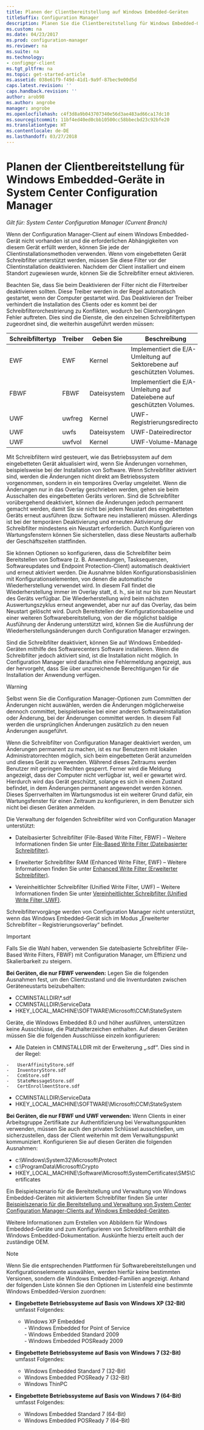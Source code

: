 ```yaml
---
title: Planen der Clientbereitstellung auf Windows Embedded-Geräten
titleSuffix: Configuration Manager
description: Planen Sie die Clientbereitstellung für Windows Embedded-Geräte in System Center Configuration Manager
ms.custom: na
ms.date: 04/23/2017
ms.prod: configuration-manager
ms.reviewer: na
ms.suite: na
ms.technology:
- configmgr-client
ms.tgt_pltfrm: na
ms.topic: get-started-article
ms.assetid: 038e61f9-f49d-41d1-9a9f-87bec9e00d5d
caps.latest.revision: ''
caps.handback.revision: ''
author: arob98
ms.author: angrobe
manager: angrobe
ms.openlocfilehash: c4f3d8a9b043707340e56d3ae483ad66ca17dc10
ms.sourcegitcommit: 11bf4ed40ed0cbb10500cc58bbecbd23c92bfe20
ms.translationtype: HT
ms.contentlocale: de-DE
ms.lasthandoff: 03/27/2018
---
```

# <a name="planning-for-client-deployment-to-windows-embedded-devices-in-system-center-configuration-manager"></a>Planen der Clientbereitstellung für Windows Embedded-Geräte in System Center Configuration Manager

*Gilt für: System Center Configuration Manager (Current Branch)*

<a name="BKMK_DeployClientEmbedded"></a> Wenn der Configuration Manager-Client auf einem Windows Embedded-Gerät nicht vorhanden ist und die erforderlichen Abhängigkeiten von diesem Gerät erfüllt werden, können Sie jede der Clientinstallationsmethoden verwenden. Wenn vom eingebetteten Gerät Schreibfilter unterstützt werden, müssen Sie diese Filter vor der Clientinstallation deaktivieren. Nachdem der Client installiert und einem Standort zugewiesen wurde, können Sie die Schreibfilter erneut aktivieren.  

 Beachten Sie, dass Sie beim Deaktivieren der Filter nicht die Filtertreiber deaktivieren sollten. Diese Treiber werden in der Regel automatisch gestartet, wenn der Computer gestartet wird. Das Deaktivieren der Treiber verhindert die Installation des Clients oder es kommt bei der Schreibfilterorchestrierung zu Konflikten, wodurch bei Clientvorgängen Fehler auftreten. Dies sind die Dienste, die den einzelnen Schreibfiltertypen zugeordnet sind, die weiterhin ausgeführt werden müssen:  

|Schreibfiltertyp|Treiber|Geben Sie|Beschreibung|  
|-----------------------|------------|----------|-----------------|  
|EWF|EWF|Kernel|Implementiert die E/A-Umleitung auf Sektorebene auf geschützten Volumes.|  
|FBWF|FBWF|Dateisystem|Implementiert die E/A-Umleitung auf Dateiebene auf geschützten Volumes.|  
|UWF|uwfreg|Kernel|UWF-Registrierungsredirector|  
|UWF|uwfs|Dateisystem|UWF-Dateiredirector|  
|UWF|uwfvol|Kernel|UWF-Volume-Manager|  

 Mit Schreibfiltern wird gesteuert, wie das Betriebssystem auf dem eingebetteten Gerät aktualisiert wird, wenn Sie Änderungen vornehmen, beispielsweise bei der Installation von Software. Wenn Schreibfilter aktiviert sind, werden die Änderungen nicht direkt am Betriebssystem vorgenommen, sondern in ein temporäres Overlay umgeleitet. Wenn die Änderungen nur in das Overlay geschrieben werden, gehen sie beim Ausschalten des eingebetteten Geräts verloren. Sind die Schreibfilter vorübergehend deaktiviert, können die Änderungen jedoch permanent gemacht werden, damit Sie sie nicht bei jedem Neustart des eingebetteten Geräts erneut ausführen (bzw. Software neu installieren) müssen. Allerdings ist bei der temporären Deaktivierung und erneuten Aktivierung der Schreibfilter mindestens ein Neustart erforderlich. Durch Konfigurieren von Wartungsfenstern können Sie sicherstellen, dass diese Neustarts außerhalb der Geschäftszeiten stattfinden.  

 Sie können Optionen so konfigurieren, dass die Schreibfilter beim Bereitstellen von Software (z. B. Anwendungen, Tasksequenzen, Softwareupdates und Endpoint Protection-Client) automatisch deaktiviert und erneut aktiviert werden. Die Ausnahme bilden Konfigurationsbasislinien mit Konfigurationselementen, von denen die automatische Wiederherstellung verwendet wird. In diesem Fall findet die Wiederherstellung immer im Overlay statt, d. h., sie ist nur bis zum Neustart des Geräts verfügbar. Die Wiederherstellung wird beim nächsten Auswertungszyklus erneut angewendet, aber nur auf das Overlay, das beim Neustart gelöscht wird. Durch Bereitstellen der Konfigurationsbaseline und einer weiteren Softwarebereitstellung, von der die möglichst baldige Ausführung der Änderung unterstützt wird, können Sie die Ausführung der Wiederherstellungsänderungen durch Configuration Manager erzwingen.  

 Sind die Schreibfilter deaktiviert, können Sie auf Windows Embedded-Geräten mithilfe des Softwarecenters Software installieren. Wenn die Schreibfilter jedoch aktiviert sind, ist die Installation nicht möglich. In Configuration Manager wird daraufhin eine Fehlermeldung angezeigt, aus der hervorgeht, dass Sie über unzureichende Berechtigungen für die Installation der Anwendung verfügen.  

> [!WARNING]  
>  Selbst wenn Sie die Configuration Manager-Optionen zum Committen der Änderungen nicht auswählen, werden die Änderungen möglicherweise dennoch committet, beispielsweise bei einer anderen Softwareinstallation oder Änderung, bei der Änderungen committet werden. In diesem Fall werden die ursprünglichen Änderungen zusätzlich zu den neuen Änderungen ausgeführt.  

 Wenn die Schreibfilter von Configuration Manager deaktiviert werden, um Änderungen permanent zu machen, ist es nur Benutzern mit lokalen Administratorrechten möglich, sich beim eingebetteten Gerät anzumelden und dieses Gerät zu verwenden. Während dieses Zeitraums werden Benutzer mit geringen Rechten gesperrt. Ferner wird die Meldung angezeigt, dass der Computer nicht verfügbar ist, weil er gewartet wird. Hierdurch wird das Gerät geschützt, solange es sich in einem Zustand befindet, in dem Änderungen permanent angewendet werden können. Dieses Sperrverhalten im Wartungsmodus ist ein weiterer Grund dafür, ein Wartungsfenster für einen Zeitraum zu konfigurieren, in dem Benutzer sich nicht bei diesen Geräten anmelden.  

 Die Verwaltung der folgenden Schreibfilter wird von Configuration Manager unterstützt:  

-   Dateibasierter Schreibfilter (File-Based Write Filter, FBWF) – Weitere Informationen finden Sie unter [File-Based Write Filter (Dateibasierter Schreibfilter)](http://go.microsoft.com/fwlink/?LinkID=204717).  

-   Erweiterter Schreibfilter RAM (Enhanced Write Filter, EWF) – Weitere Informationen finden Sie unter [Enhanced Write Filter (Erweiterter Schreibfilter)](http://go.microsoft.com/fwlink/?LinkId=204718).  

-   Vereinheitlichter Schreibfilter (Unified Write Filter, UWF) – Weitere Informationen finden Sie unter [Vereinheitlichter Schreibfilter (Unified Write Filter, UWF)](http://go.microsoft.com/fwlink/?LinkId=309236).  

 Schreibfiltervorgänge werden von Configuration Manager nicht unterstützt, wenn das Windows Embedded-Gerät sich im Modus „Erweiterter Schreibfilter – Registrierungsoverlay“ befindet.  

> [!IMPORTANT]  
>  Falls Sie die Wahl haben, verwenden Sie dateibasierte Schreibfilter (File-Based Write Filters, FBWF) mit Configuration Manager, um Effizienz und Skalierbarkeit zu steigern.
>
> **Bei Geräten, die nur FBWF verwenden:** Legen Sie die folgenden Ausnahmen fest, um den Clientzustand und die Inventurdaten zwischen Geräteneustarts beizubehalten:  
>   
>  -   CCMINSTALLDIR\\*.sdf  
> -   CCMINSTALLDIR\ServiceData  
> -   HKEY_LOCAL_MACHINE\SOFTWARE\Microsoft\CCM\StateSystem  
>   
>  Geräte, die Windows Embedded 8.0 und höher ausführen, unterstützen keine Ausschlüsse, die Platzhalterzeichen enthalten. Auf diesen Geräten müssen Sie die folgenden Ausschlüsse einzeln konfigurieren:  
>   
>  -   Alle Dateien in CMINSTALLDIR mit der Erweiterung „.sdf“. Dies sind in der Regel:  
>   
>     -   UserAffinityStore.sdf  
>     -   InventoryStore.sdf  
>     -   CcmStore.sdf  
>     -   StateMessageStore.sdf  
>     -   CertEnrollmentStore.sdf  
> -   CCMINSTALLDIR\ServiceData  
> -   HKEY_LOCAL_MACHINE\SOFTWARE\Microsoft\CCM\StateSystem  
>   
> **Bei Geräten, die nur FBWF und UWF verwenden:** Wenn Clients in einer Arbeitsgruppe Zertifikate zur Authentifizierung bei Verwaltungspunkten verwenden, müssen Sie auch den privaten Schlüssel ausschließen, um sicherzustellen, dass der Client weiterhin mit dem Verwaltungspunkt kommuniziert. Konfigurieren Sie auf diesen Geräten die folgenden Ausnahmen:  
>   
>  -   c:\Windows\System32\Microsoft\Protect  
> -   c:\ProgramData\Microsoft\Crypto  
> -   HKEY_LOCAL_MACHINE\Software\Microsoft\SystemCertificates\SMS\Certificates  

 Ein Beispielszenario für die Bereitstellung und Verwaltung von Windows Embedded-Geräten mit aktiviertem Schreibfilter finden Sie unter [Beispielszenario für die Bereitstellung und Verwaltung von System Center Configuration Manager-Clients auf Windows Embedded-Geräten](../../../../core/clients/deploy/example-scenario-for-deploying-and-managing-clients-on-windows-embedded-devices.md).  

 Weitere Informationen zum Erstellen von Abbildern für Windows Embedded-Geräte und zum Konfigurieren von Schreibfiltern enthält die Windows Embedded-Dokumentation. Auskünfte hierzu erteilt auch der zuständige OEM.  

> [!NOTE]  
>  Wenn Sie die entsprechenden Plattformen für Softwarebereitstellungen und Konfigurationselemente auswählen, werden hierfür keine bestimmten Versionen, sondern die Windows Embedded-Familien angezeigt. Anhand der folgenden Liste können Sie den Optionen im Listenfeld eine bestimmte Windows Embedded-Version zuordnen:  
>   
>  -   **Eingebettete Betriebssysteme auf Basis von Windows XP (32-Bit)** umfasst Folgendes:  
>   
>      -   Windows XP Embedded  
>     -   Windows Embedded for Point of Service  
>     -   Windows Embedded Standard 2009  
>     -   Windows Embedded POSReady 2009  
> -   **Eingebettete Betriebssysteme auf Basis von Windows 7 (32-Bit)** umfasst Folgendes:  
>   
>      -   Windows Embedded Standard 7 (32-Bit)  
>     -   Windows Embedded POSReady 7 (32-Bit)  
>     -   Windows ThinPC  
> -   **Eingebettete Betriebssysteme auf Basis von Windows 7 (64-Bit)** umfasst Folgendes:  
>   
>      -   Windows Embedded Standard 7 (64-Bit)  
>     -   Windows Embedded POSReady 7 (64-Bit)
